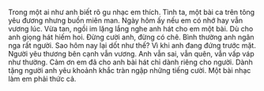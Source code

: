 Trong một ai như anh biết rõ gu nhạc em thích. Tình ta, một bài ca trên tông yêu đương nhưng buồn miên man. Ngày hôm ấy nếu em có nhớ hay vẫn vương lúc. Vừa tan, ngồi im lặng lắng nghe anh hát cho em một bài. Dù cho anh giọng hát hiếm hoi. Đừng cười anh, đừng có chê. Bình thường anh ngân nga rất người. Sao hôm nay lại dốt như thế? Vì khi anh đang đứng trước mặt. Người yêu thương bên cạnh vẫn vương. Anh vẫn sai, vẫn quên, vẫn vấp váp như thường. Cảm ơn em đã cho anh bài hát chỉ dành riêng cho người. Dành tặng người anh yêu khoảnh khắc tràn ngập những tiếng cười. Một bài nhạc làm em phải thức cả.